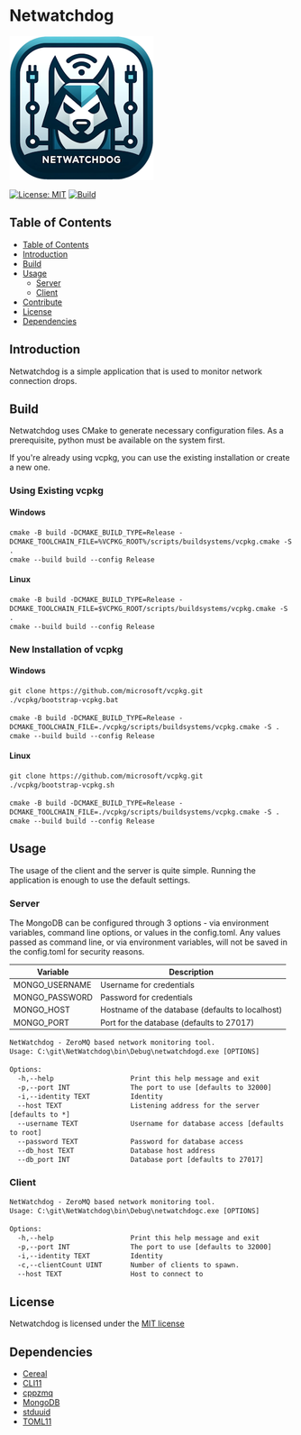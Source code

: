 # Netwatchdog
![Logo](./Icon_256.png)

[![License: MIT](https://img.shields.io/badge/License-MIT-yellow.svg)](./LICENSE)
[![Build](https://github.com/viperman1271/Netwatchdog/actions/workflows/cmake-multi-platform.yml/badge.svg)](https://github.com/viperman1271/Netwatchdog/actions/workflows/cmake-multi-platform.yml)

## Table of Contents
  - [Table of Contents](#table-of-contents)
  - [Introduction](#introduction)
  - [Build](#build)  
  - [Usage](#usage)  
    - [Server](#server)  
    - [Client](#client)  
  - [Contribute](#contribute)
  - [License](#license)
  - [Dependencies](#dependencies)

## Introduction

Netwatchdog is a simple application that is used to monitor network connection drops.

## Build

Netwatchdog uses CMake to generate necessary configuration files. As a prerequisite, python must be available on the system first.

If you're already using vcpkg, you can use the existing installation or create a new one.

### Using Existing vcpkg

#### Windows

```
cmake -B build -DCMAKE_BUILD_TYPE=Release -DCMAKE_TOOLCHAIN_FILE=%VCPKG_ROOT%/scripts/buildsystems/vcpkg.cmake -S .
cmake --build build --config Release
```

#### Linux
```
cmake -B build -DCMAKE_BUILD_TYPE=Release -DCMAKE_TOOLCHAIN_FILE=$VCPKG_ROOT/scripts/buildsystems/vcpkg.cmake -S .
cmake --build build --config Release
```

### New Installation of vcpkg

#### Windows

```
git clone https://github.com/microsoft/vcpkg.git
./vcpkg/bootstrap-vcpkg.bat

cmake -B build -DCMAKE_BUILD_TYPE=Release -DCMAKE_TOOLCHAIN_FILE=./vcpkg/scripts/buildsystems/vcpkg.cmake -S .
cmake --build build --config Release
```

#### Linux
```
git clone https://github.com/microsoft/vcpkg.git
./vcpkg/bootstrap-vcpkg.sh

cmake -B build -DCMAKE_BUILD_TYPE=Release -DCMAKE_TOOLCHAIN_FILE=./vcpkg/scripts/buildsystems/vcpkg.cmake -S .
cmake --build build --config Release
```

## Usage

The usage of the client and the server is quite simple. Running the application is enough to use the default settings.

### Server

The MongoDB can be configured through 3 options - via environment variables, command line options, or values in the config.toml. Any values passed as command line, or via environment variables, will not be saved in the config.toml for security reasons.

| Variable | Description |
| -------- | ----------- |
| MONGO_USERNAME | Username for credentials |
| MONGO_PASSWORD | Password for credentials |
| MONGO_HOST | Hostname of the database (defaults to localhost) |
| MONGO_PORT | Port for the database (defaults to 27017) |

```
NetWatchdog - ZeroMQ based network monitoring tool.
Usage: C:\git\NetWatchdog\bin\Debug\netwatchdogd.exe [OPTIONS]

Options:
  -h,--help                   Print this help message and exit
  -p,--port INT               The port to use [defaults to 32000]
  -i,--identity TEXT          Identity
  --host TEXT                 Listening address for the server [defaults to *]
  --username TEXT             Username for database access [defaults to root]
  --password TEXT             Password for database access
  --db_host TEXT              Database host address
  --db_port INT               Database port [defaults to 27017]
```

### Client

```
NetWatchdog - ZeroMQ based network monitoring tool.
Usage: C:\git\NetWatchdog\bin\Debug\netwatchdogc.exe [OPTIONS]

Options:
  -h,--help                   Print this help message and exit
  -p,--port INT               The port to use [defaults to 32000]
  -i,--identity TEXT          Identity
  -c,--clientCount UINT       Number of clients to spawn.
  --host TEXT                 Host to connect to
```

## License

Netwatchdog is licensed under the [MIT license](https://opensource.org/license/mit)

## Dependencies

- [Cereal](https://uscilab.github.io/cereal/)
- [CLI11](https://cliutils.github.io/CLI11/book/)
- [cppzmq](https://zeromq.org/)
- [MongoDB](https://www.mongodb.com/)
- [stduuid](https://github.com/mariusbancila/stduuid)
- [TOML11](https://queue.cppget.org/toml11)
